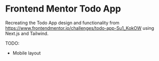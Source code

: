 # Frontend Mentor Todo App

Recreating the Todo App design and functionality from https://www.frontendmentor.io/challenges/todo-app-Su1_KokOW using Next.js and Tailwind.

TODO:

- Mobile layout
